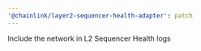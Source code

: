 ```yaml
---
'@chainlink/layer2-sequencer-health-adapter': patch
---
```


Include the network in L2 Sequencer Health logs
